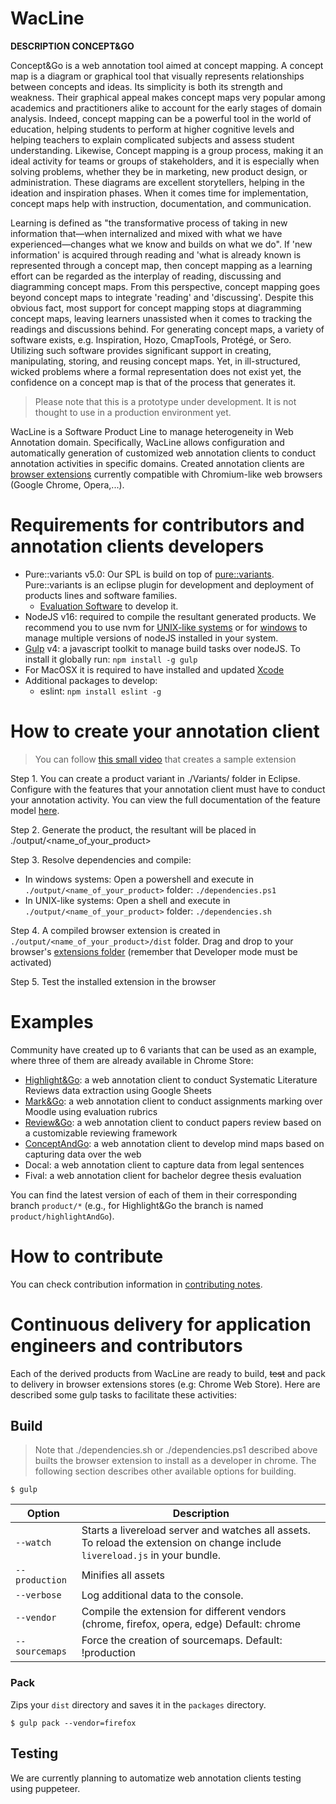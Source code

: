 ﻿# WacLine
 
**DESCRIPTION CONCEPT&GO**

Concept&Go is a web annotation tool aimed at concept mapping. A concept map is a diagram or graphical tool that visually represents relationships between concepts and ideas. Its simplicity is both its strength and weakness. Their graphical appeal makes concept maps very popular among academics and practitioners alike to account for the early stages of domain analysis. Indeed, concept mapping can be a powerful tool in the world of education, helping students to perform at higher cognitive levels and helping teachers to explain complicated subjects and assess student understanding. Likewise, Concept mapping is a group process, making it an ideal activity for teams or groups of stakeholders, and it is especially when solving problems, whether they be in marketing, new product design, or administration. These diagrams are excellent storytellers, helping in the ideation and inspiration phases. When it comes time for implementation, concept maps help with instruction, documentation, and communication. 

Learning is defined as "the transformative process of taking in new information that—when internalized and mixed with what we have experienced—changes what we know and builds on what we do". If 'new information' is acquired through reading and 'what is already known is represented through a concept map, then concept mapping as a learning effort can be regarded as the interplay of reading, discussing and diagramming concept maps. From this perspective,  concept mapping goes beyond concept maps to integrate 'reading' and 'discussing'. Despite this obvious fact, most support for concept mapping stops at diagramming concept maps, leaving learners unassisted when it comes to tracking the readings and discussions behind. For generating concept maps, a variety of software exists, e.g. Inspiration, Hozo, CmapTools, Protégé, or Sero. Utilizing such software provides significant support in creating, manipulating, storing, and reusing concept maps. Yet, in ill-structured, wicked problems where a formal representation does not exist yet, the confidence on a concept map is that of the process that generates it. 
 
> Please note that this is a prototype under development. It is not thought to use in a production environment yet.

WacLine is a Software Product Line to manage heterogeneity in Web Annotation domain. Specifically, WacLine allows configuration and automatically generation of customized web annotation clients to conduct annotation activities in specific domains.
Created annotation clients are [browser extensions](https://developer.mozilla.org/en-US/docs/Mozilla/Add-ons/WebExtensions) currently compatible with Chromium-like web browsers (Google Chrome, Opera,...).

# Requirements for contributors and annotation clients developers
* Pure::variants v5.0: Our SPL is build on top of [pure::variants](https://www.pure-systems.com/). Pure::variants is an eclipse plugin for development and deployment of products lines and software families.
  * [Evaluation Software](https://www.pure-systems.com/support/purevariants-download) to develop it. 
* NodeJS v16: required to compile the resultant generated products. We recommend you to use nvm for [UNIX-like systems](https://github.com/nvm-sh/nvm) or for [windows](https://github.com/coreybutler/nvm-windows) to manage multiple versions of nodeJS installed in your system.
* [Gulp](https://gulpjs.com/) v4: a javascript toolkit to manage build tasks over nodeJS. To install it globally run:
`npm install -g gulp`
* For MacOSX it is required to have installed and updated [Xcode](https://developer.apple.com/xcode/)
* Additional packages to develop:
  * eslint: `npm install eslint -g`

# How to create your annotation client
> You can follow [this small video](https://go.haritzmedina.com/waclineVideo) that creates a sample extension 

Step 1. You can create a product variant in ./Variants/ folder in Eclipse. Configure with the features that your annotation client must have to conduct your annotation activity. You can view the full documentation of the feature model [here](https://onekin.github.io/WacLine/featureModel/).

Step 2. Generate the product, the resultant will be placed in ./output/<name_of_your_product>

Step 3. Resolve dependencies and compile:
* In windows systems: Open a powershell and execute in `./output/<name_of_your_product>` folder:
`./dependencies.ps1`
* In UNIX-like systems: Open a shell and execute in `./output/<name_of_your_product>` folder:
`./dependencies.sh`

Step 4. A compiled browser extension is created in `./output/<name_of_your_product>/dist` folder. Drag and drop to your browser's [extensions folder](chrome://extensions/) (remember that Developer mode must be activated)

Step 5. Test the installed extension in the browser

# Examples
Community have created up to 6 variants that can be used as an example, where three of them are already available in Chrome Store:
* [Highlight&Go](https://chrome.google.com/webstore/detail/highlightgo/bihmalipgnlomidlpekdnoohiejppfmo): a web annotation client to conduct Systematic Literature Reviews data extraction using Google Sheets
* [Mark&Go](https://chrome.google.com/webstore/detail/markgo/kjedcndgienemldgjpjjnhjdhfoaocfa): a web annotation client to conduct assignments marking over Moodle using evaluation rubrics
* [Review&Go](https://chrome.google.com/webstore/detail/reviewgo/hgiannlbfceoomjmcgedbmkfeblbcogi?hl=en): a web annotation client to conduct papers review based on a customizable reviewing framework
* [ConceptAndGo](https://chrome.google.com/webstore/detail/conceptgo/oacbaceaekfkgeegdfknnhnjdghaokpa?hl=es): a web annotation client to develop mind maps based on capturing data over the web
* Docal: a web annotation client to capture data from legal sentences
* Fival: a web annotation client for bachelor degree thesis evaluation

You can find the latest version of each of them in their corresponding branch `product/*` (e.g., for Highlight&Go the branch is named `product/highlightAndGo`).

# How to contribute
You can check contribution information in [contributing notes](CONTRIBUTING.md).

# Continuous delivery for application engineers and contributors
Each of the derived products from WacLine are ready to build, ~~test~~ and pack to delivery in browser extensions stores (e.g: Chrome Web Store).
Here are described some gulp tasks to facilitate these activities:

## Build
> Note that ./dependencies.sh or ./dependencies.ps1 described above builts the browser extension to install as a developer in chrome. The following section describes other available options for building.

    $ gulp

| Option         | Description                                                                                                                                           |
|----------------|-------------------------------------------------------------------------------------------------------------------------------------------------------|
| `--watch`      | Starts a livereload server and watches all assets. <br>To reload the extension on change include `livereload.js` in your bundle.                      |
| `--production` | Minifies all assets                                                                                                                                   |
| `--verbose`    | Log additional data to the console.                                                                                                                   |
| `--vendor`     | Compile the extension for different vendors (chrome, firefox, opera, edge)  Default: chrome                                                                 |
| `--sourcemaps` | Force the creation of sourcemaps. Default: !production                                                                                                |

### Pack

Zips your `dist` directory and saves it in the `packages` directory.

    $ gulp pack --vendor=firefox
 
## Testing

We are currently planning to automatize web annotation clients testing using puppeteer.
